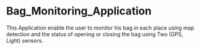 # Bag_Monitoring_Application
This Application enable the user to monitor his bag in each place using map detection and the status of opening or closing the bag using Two (GPS, Light) sensors.
